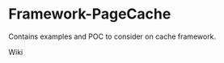 Framework-PageCache
===================

Contains examples and POC to consider on cache framework.

Wiki
